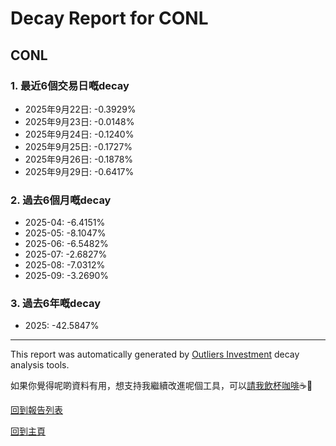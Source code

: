 # Decay Report for CONL

## CONL

### 1. 最近6個交易日嘅decay

- 2025年9月22日: -0.3929%
- 2025年9月23日: -0.0148%
- 2025年9月24日: -0.1240%
- 2025年9月25日: -0.1727%
- 2025年9月26日: -0.1878%
- 2025年9月29日: -0.6417%

### 2. 過去6個月嘅decay

- 2025-04: -6.4151%
- 2025-05: -8.1047%
- 2025-06: -6.5482%
- 2025-07: -2.6827%
- 2025-08: -7.0312%
- 2025-09: -3.2690%

### 3. 過去6年嘅decay

- 2025: -42.5847%

------------------------------
This report was automatically generated by [Outliers Investment](https://outliersecon.github.io/Outliers-Investment/) decay analysis tools.

如果你覺得呢啲資料有用，想支持我繼續改進呢個工具，可以[請我飲杯咖啡](https://buymeacoffee.com/outliersecon)☕🙏

[回到報告列表](https://outliersecon.github.io/Outliers-Investment/reports/reports_public)

[回到主頁](https://outliersecon.github.io/Outliers-Investment/)
